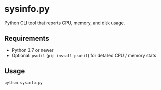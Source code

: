 # sysinfo.py

Python CLI tool that reports CPU, memory, and disk usage.

## Requirements
- Python 3.7 or newer  
- Optional: `psutil` (`pip install psutil`) for detailed CPU / memory stats

## Usage
```bash
python sysinfo.py
